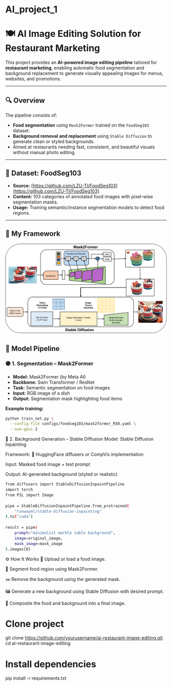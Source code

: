 # AI_project_1

# 🍽️ AI Image Editing Solution for Restaurant Marketing

This project provides an **AI-powered image editing pipeline** tailored for **restaurant marketing**, enabling automatic food segmentation and background replacement to generate visually appealing images for menus, websites, and promotions.

---

## 🔍 Overview

The pipeline consists of:
- **Food segmentation** using `Mask2Former` trained on the `FoodSeg103` dataset.
- **Background removal and replacement** using `Stable Diffusion` to generate clean or styled backgrounds.
- Aimed at restaurants needing fast, consistent, and beautiful visuals without manual photo editing.

---

## 📂 Dataset: FoodSeg103

- **Source:** [https://github.com/LZU-TI/FoodSeg103](https://github.com/LZU-TI/FoodSeg103)
- **Content:** 103 categories of annotated food images with pixel-wise segmentation masks.
- **Usage:** Training semantic/instance segmentation models to detect food regions.

---
## 🧠 My Framework

![Mô tả ảnh](images/frw.png)



## 🧠 Model Pipeline

### 🟣 1. Segmentation – Mask2Former

- **Model:** Mask2Former (by Meta AI)
- **Backbone:** Swin Transformer / ResNet
- **Task:** Semantic segmentation on food images
- **Input:** RGB image of a dish
- **Output:** Segmentation mask highlighting food items

**Example training:**
```bash
python train_net.py \
  --config-file configs/foodseg103/mask2former_R50.yaml \
  --num-gpus 2
```

🎨 2. Background Generation – Stable Diffusion
Model: Stable Diffusion Inpainting

Framework: 🤗 HuggingFace diffusers or CompVis implementation

Input: Masked food image + text prompt

Output: AI-generated background (styled or realistic)
```bash
from diffusers import StableDiffusionInpaintPipeline
import torch
from PIL import Image

pipe = StableDiffusionInpaintPipeline.from_pretrained(
    "runwayml/stable-diffusion-inpainting"
).to("cuda")

result = pipe(
    prompt="minimalist marble table background",
    image=original_image,
    mask_image=mask_image
).images[0]
```
⚙️ How It Works
📸 Upload or load a food image.

🧠 Segment food region using Mask2Former.

✂️ Remove the background using the generated mask.

🖼️ Generate a new background using Stable Diffusion with desired prompt.

🧩 Composite the food and background into a final image.


# Clone project
git clone https://github.com/yourusername/ai-restaurant-image-editing.git
cd ai-restaurant-image-editing

# Install dependencies
pip install -r requirements.txt

